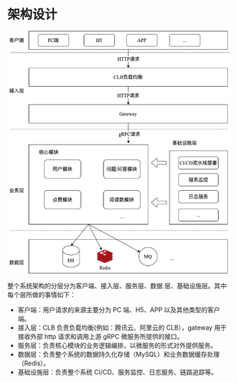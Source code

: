 # 架构设计
![架构设计](qa-arch.png)

整个系统架构的分层分为客户端、接入层、服务层、数据
层、基础设施层。其中每个层所做的事情如下：
- 客户端：用户请求的来源主要分为 PC 端、H5、APP 以及其他类型的客户端。
- 接入层：CLB 负责负载均衡(例如：腾讯云、阿里云的 CLB），gateway 用于
接收外部 http 请求和调用上游 gRPC 微服务所提供的接口。
- 服务层：负责核心模块的业务逻辑编排，以微服务的形式对外提供服务。
- 数据层：负责整个系统的数据持久化存储（MySQL）和业务数据缓存处理
（Redis）。
- 基础设施层：负责整个系统 CI/CD、服务监控、日志服务、链路追踪等。
